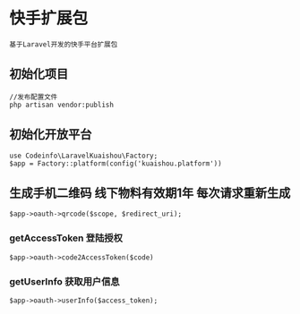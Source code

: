 # 快手扩展包

    基于Laravel开发的快手平台扩展包

## 初始化项目

    //发布配置文件
    php artisan vendor:publish

## 初始化开放平台

    use Codeinfo\LaravelKuaishou\Factory;
    $app = Factory::platform(config('kuaishou.platform'))


## 生成手机二维码 线下物料有效期1年 每次请求重新生成

    $app->oauth->qrcode($scope, $redirect_uri);

### getAccessToken 登陆授权

    $app->oauth->code2AccessToken($code)

### getUserInfo 获取用户信息

    $app->oauth->userInfo($access_token);
